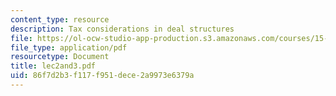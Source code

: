 ```yaml
---
content_type: resource
description: Tax considerations in deal structures
file: https://ol-ocw-studio-app-production.s3.amazonaws.com/courses/15-649-the-law-of-mergers-and-acquisitions-spring-2003/86f7d2b3f117f951dece2a9973e6379a_lec2and3.pdf
file_type: application/pdf
resourcetype: Document
title: lec2and3.pdf
uid: 86f7d2b3-f117-f951-dece-2a9973e6379a
---
```

